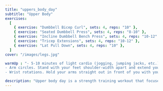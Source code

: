 ```yaml
---
title: "uppers_body_day"
subtitle: "Upper Body"
exercises:
  [
    { exercise: "Dumbbell Bicep Curl", sets: 4, reps: "10" },
    { exercise: "Seated Dumbbell Press", sets: 4, reps: "8-10" },
    { exercise: "Incline Dumbbell Bench Press", sets: 4, reps: "10-12" },
    { exercise: "Tricep Extensions", sets: 4, reps: "10-12" },
    { exercise: "Lat Pull Down", sets: 4, reps: "10" },
  ]
cover: "/images/legs.jpg"

warmUp : "- 5-10 minutes of light cardio (jogging, jumping jacks, etc.);
- Arm circles. Stand with your feet shoulder-width apart and extend your arms out to the sides. Make small circles with your arms, gradually increasing the size of the circles. Do 10 circles in each direction.
- Wrist rotations. Hold your arms straight out in front of you with your palms facing down. Slowly rotate your wrists in a circular motion, making sure to move only your wrists and not your arms. Do 10 circles in each direction."

description: "Upper body day is a strength training workout that focuses on the muscles in your chest, back, shoulders, and arms. This type of workout typically includes exercises like bench presses, rows, pull-ups, and shoulder presses to build strength, size, and definition in the upper body."
---
```

